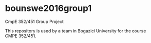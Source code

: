 # bounswe2016group1
CmpE 352/451 Group Project

This repository is used by a team in Bogazici University for the course CMPE 352/451.    
